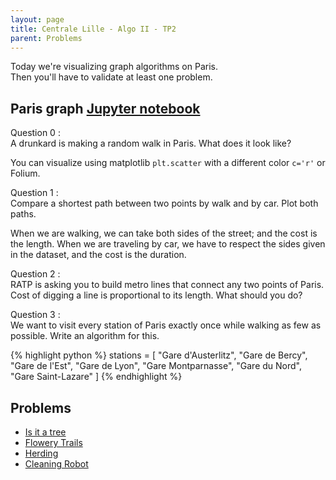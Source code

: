 ```yaml
---
layout: page
title: Centrale Lille - Algo II - TP2
parent: Problems
---
```


Today we're visualizing graph algorithms on Paris.  
Then you'll have to validate at least one problem.

## Paris graph [Jupyter notebook](https://github.com/jilljenn/tryalgo/blob/master/examples/TryAlgo%20Maps%20in%20Paris.ipynb)

Question 0
:	
A drunkard is making a random walk in Paris. What does it look like?

You can visualize using matplotlib `plt.scatter` with a different color `c='r'` or Folium.

Question 1
:	
Compare a shortest path between two points by walk and by car. Plot both paths.

When we are walking, we can take both sides of the street; and the cost is the length. When we are traveling by car, we have to respect the sides given in the dataset, and the cost is the duration.

Question 2
:	
RATP is asking you to build metro lines that connect any two points of Paris. Cost of digging a line is proportional to its length. What should you do?

Question 3
:	
We want to visit every station of Paris exactly once while walking as few as possible. Write an algorithm for this.

{% highlight python %}
stations = [
    "Gare d'Austerlitz",
    "Gare de Bercy",
    "Gare de l'Est",
    "Gare de Lyon",
    "Gare Montparnasse",
    "Gare du Nord",
    "Gare Saint-Lazare"
]
{% endhighlight %}

## Problems

- [Is it a tree](https://www.spoj.com/problems/PT07Y/)
- [Flowery Trails](https://www.spoj.com/problems/SWERC14B/)
- [Herding](https://www.spoj.com/problems/HERDING/)
- [Cleaning Robot](https://www.spoj.com/problems/CLEANRBT/)
